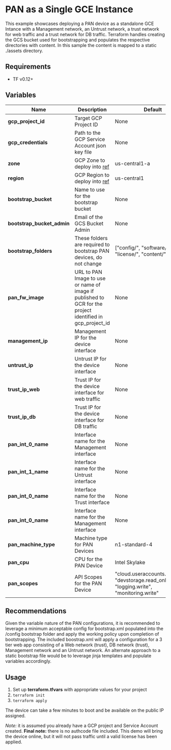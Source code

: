 # PAN as a Single GCE Instance

This example showcases deploying a PAN device as a standalone GCE Intance with a Management network, an Untrust network, a trust network for web traffic and a trust network for DB traffic. Terraform handles creating the GCS bucket used for bootstrapping and populates the respective directories with content. In this sample the content is mapped to a static ./assets directory. 

## Requirements
* TF v0.12+

## Variables

Name   |   Description   |   Default  
--- | --- | --- 
**gcp_project_id** | Target GCP Project ID | None 
**gcp_credentials** | Path to the GCP Service Account json key file | None 
**zone** | GCP Zone to deploy into [ref](https://cloud.google.com/compute/docs/regions-zones/) | us-central1-a 
**region** | GCP Region to deploy into [ref](https://cloud.google.com/compute/docs/regions-zones/) | us-central1 
**bootstrap_bucket** | Name to use for the bootstrap bucket | None 
**bootstrap_bucket_admin** | Email of the GCS Bucket Admin | None 
**bootstrap_folders**  | These folders are required to bootstrap PAN devices, do not change | ["config/", "software/", "license/", "content/"] 
**pan_fw_image** | URL to PAN Image to use or name of image if published to GCR for the project identified in gcp_project_id | None 
**management_ip** | Management IP for the device interface | None 
**untrust_ip**    | Untrust IP for the device interface | None 
**trust_ip_web**  | Trust IP for the device interface for web traffic | None 
**trust_ip_db**   | Trust IP for the device interface for DB traffic | None 
**pan_int_0_name** | Interface name for the Management interface | None 
**pan_int_1_name** | Interface name for the Untrust interface | None 
**pan_int_0_name** | Interface name for the Trust interface | None 
**pan_int_0_name** | Interface name for the Management interface | None 
**pan_machine_type** | Machine type for PAN Devices | n1-standard-4 
**pan_cpu** | CPU for the PAN Device | Intel Skylake 
**pan_scopes** | API Scopes for the PAN Device | "cloud.useraccounts.readonly", "devstorage.read_only", "logging.write", "monitoring.write" 

## Recommendations

Given the variable nature of the PAN configurations, it is recommended to leverage a minimum acceptable config for bootstrap.xml populated into the /config bootstrap folder and apply the working policy upon completion of bootstrapping. The included boostrap.xml will apply a configuration for a 3 tier web app consisting of a Web network (trust), DB network (trust), Management network and an Untrust network. An alternate approach to a static bootstrap file would be to leverage jinja templates and populate variables accordingly. 

## Usage

1) Set up **terraform.tfvars**  with appropriate values for your project
2) ```terraform init```
3) ```terraform apply```

The device can take a few minutes to boot and be available on the public IP assigned.

*Note:* it is assumed you already have a GCP project and Service Account created.
**Final note:**  there is no authcode file included. This demo will bring the device online, but it will not pass traffic until a valid license has been applied. 
